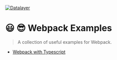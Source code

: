 [![Datalayer](https://assets.datalayer.design/datalayer-25.svg)](https://datalayer.io)

# 😃 😎 Webpack Examples

> A collection of useful examples for Webpack.

- [Webpack with Typescript](https://github.com/datalayer-examples/webpack-examples/tree/main/webpack-ts)
